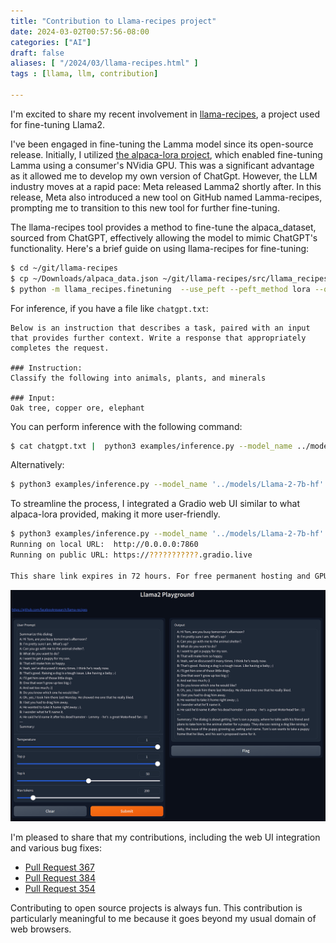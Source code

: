 ```yaml
---
title: "Contribution to Llama-recipes project"
date: 2024-03-02T00:57:56-08:00
categories: ["AI"]
draft: false
aliases: [ "/2024/03/llama-recipes.html" ]
tags : [llama, llm, contribution]

---
```


I'm excited to share my recent involvement in [llama-recipes](https://github.com/facebookresearch/llama-recipes), a project used for fine-tuning Llama2.

I've been engaged in fine-tuning the Lamma model since its open-source release. Initially, I utilized [the alpaca-lora project](https://github.com/tloen/alpaca-lora), which enabled fine-tuning Lamma using a consumer's NVidia GPU. This was a significant advantage as it allowed me to develop my own version of ChatGpt. However, the LLM industry moves at a rapid pace: Meta released Lamma2 shortly after. In this release, Meta also introduced a new tool on GitHub named Lamma-recipes, prompting me to transition to this new tool for further fine-tuning.

The llama-recipes tool provides a method to fine-tune the alpaca_dataset, sourced from ChatGPT, effectively allowing the model to mimic ChatGPT's functionality. Here's a brief guide on using llama-recipes for fine-tuning:

```bash
$ cd ~/git/llama-recipes
$ cp ~/Downloads/alpaca_data.json ~/git/llama-recipes/src/llama_recipes/datasets
$ python -m llama_recipes.finetuning  --use_peft --peft_method lora --quantization --batch_size_training=2 --model_name ../models/Llama-2-7b-hf/ --dataset alpaca_dataset  --output_dir outputs/7b
```

For inference, if you have a file like `chatgpt.txt`:

```plaintext
Below is an instruction that describes a task, paired with an input that provides further context. Write a response that appropriately completes the request.

### Instruction:
Classify the following into animals, plants, and minerals

### Input:
Oak tree, copper ore, elephant
```

You can perform inference with the following command:

```bash
$ cat chatgpt.txt |  python3 examples/inference.py --model_name ../models/Llama-2-7b-hf --peft_model outputs/7b --max_new_tokens 580  --quantization true
```

Alternatively:

```bash
$ python3 examples/inference.py --model_name '../models/Llama-2-7b-hf'  --quantization true  --prompt_file chatgpt.txt
```

To streamline the process, I integrated a Gradio web UI similar to what alpaca-lora provided, making it more user-friendly.

```bash
$ python3 examples/inference.py --model_name '../models/Llama-2-7b-hf' --peft_model 'outputs/7b' --max_new_tokens 580  --quantization true
Running on local URL:  http://0.0.0.0:7860
Running on public URL: https://???????????.gradio.live

This share link expires in 72 hours. For free permanent hosting and GPU upgrades, run `gradio deploy` from Terminal to deploy to Spaces (https://huggingface.co/spaces)
```
![Llama2 Web UI](gradio.png "Llamma2 Web UI")


I'm pleased to share that my contributions, including the web UI integration and various bug fixes:

* [Pull Request 367](https://github.com/facebookresearch/llama-recipes/pull/367)
* [Pull Request 384](https://github.com/facebookresearch/llama-recipes/pull/384)
* [Pull Request 354](https://github.com/facebookresearch/llama-recipes/pull/354)

Contributing to open source projects is always fun. This contribution is particularly meaningful to me because it goes beyond my usual domain of web browsers.
